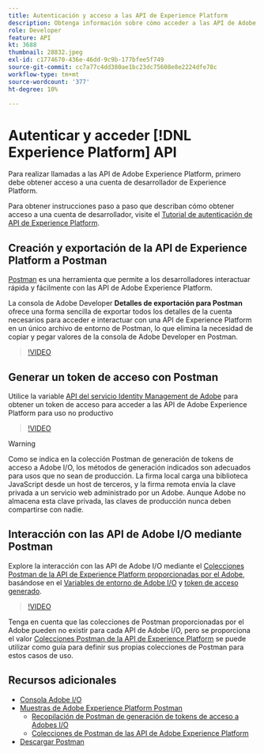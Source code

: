 ```yaml
---
title: Autenticación y acceso a las API de Experience Platform
description: Obtenga información sobre cómo acceder a las API de Adobe Experience Platform.
role: Developer
feature: API
kt: 3688
thumbnail: 28832.jpeg
exl-id: c1774670-436e-46dd-9c9b-177bfee5f749
source-git-commit: cc7a77c4dd380ae1bc23dc75608e8e2224dfe78c
workflow-type: tm+mt
source-wordcount: '377'
ht-degree: 10%

---
```


# Autenticar y acceder [!DNL Experience Platform] API

Para realizar llamadas a las API de Adobe Experience Platform, primero debe obtener acceso a una cuenta de desarrollador de Experience Platform.

Para obtener instrucciones paso a paso que describan cómo obtener acceso a una cuenta de desarrollador, visite el [Tutorial de autenticación de API de Experience Platform](https://www.adobe.com/go/platform-api-authentication-en).

## Creación y exportación de la API de Experience Platform a Postman

[Postman](https://www.getpostman.com/) es una herramienta que permite a los desarrolladores interactuar rápida y fácilmente con las API de Adobe Experience Platform.

La consola de Adobe Developer **Detalles de exportación para Postman** ofrece una forma sencilla de exportar todos los detalles de la cuenta necesarios para acceder e interactuar con una API de Experience Platform en un único archivo de entorno de Postman, lo que elimina la necesidad de copiar y pegar valores de la consola de Adobe Developer en Postman.

>[!VIDEO](https://video.tv.adobe.com/v/28832/?quality=12&learn=on)

## Generar un token de acceso con Postman

Utilice la variable [API del servicio Identity Management de Adobe](https://github.com/adobe/experience-platform-postman-samples/tree/master/apis/ims) para obtener un token de acceso para acceder a las API de Adobe Experience Platform para uso no productivo

>[!VIDEO](https://video.tv.adobe.com/v/29698/?quality=12&learn=on)

>[!WARNING]
>
> Como se indica en la colección Postman de generación de tokens de acceso a Adobe I/O, los métodos de generación indicados son adecuados para usos que no sean de producción. La firma local carga una biblioteca JavaScript desde un host de terceros, y la firma remota envía la clave privada a un servicio web administrado por un Adobe. Aunque Adobe no almacena esta clave privada, las claves de producción nunca deben compartirse con nadie.

## Interacción con las API de Adobe I/O mediante Postman

Explore la interacción con las API de Adobe I/O mediante el [Colecciones Postman de la API de Experience Platform proporcionadas por el Adobe](https://github.com/adobe/experience-platform-postman-samples/tree/master/apis/experience-platform), basándose en el [Variables de entorno de Adobe I/O](#export-adobe-io-integration-details-to-postman) y [token de acceso generado](#generate-an-access-token-with-postman).

>[!VIDEO](https://video.tv.adobe.com/v/29704/?quality=12&learn=on)

Tenga en cuenta que las colecciones de Postman proporcionadas por el Adobe pueden no existir para cada API de Adobe I/O, pero se proporciona el valor [Colecciones Postman de la API de Experience Platform](https://github.com/adobe/experience-platform-postman-samples/tree/master/apis/experience-platform) se puede utilizar como guía para definir sus propias colecciones de Postman para estos casos de uso.

## Recursos adicionales

* [Consola Adobe I/O](https://console.adobe.io)
* [Muestras de Adobe Experience Platform Postman](https://github.com/adobe/experience-platform-postman-samples)
   * [Recopilación de Postman de generación de tokens de acceso a Adobes I/O](https://github.com/adobe/experience-platform-postman-samples/tree/master/apis/ims)
   * [Colecciones de Postman de las API de Adobe Experience Platform](https://github.com/adobe/experience-platform-postman-samples/tree/master/apis/experience-platform)
* [Descargar Postman](https://www.getpostman.com/)
